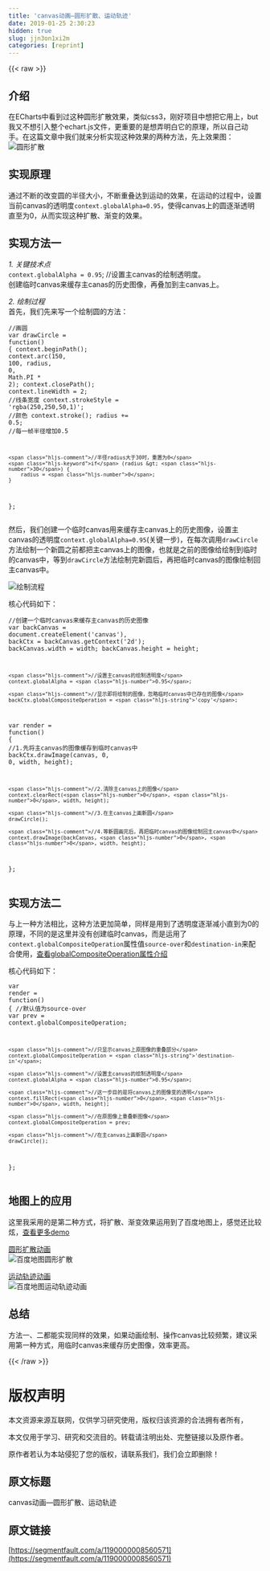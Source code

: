 ```yaml
---
title: 'canvas动画—圆形扩散、运动轨迹' 
date: 2019-01-25 2:30:23
hidden: true
slug: jjn3on1xi2m
categories: [reprint]
---
```


{{< raw >}}

                    
<h2 id="articleHeader0">介绍</h2>
<p>在ECharts中看到过这种圆形扩散效果，类似css3，刚好项目中想把它用上，but我又不想引入整个echart.js文件，更重要的是想弄明白它的原理，所以自己动手。在这篇文章中我们就来分析实现这种效果的两种方法，先上效果图：<br><span class="img-wrap"><img data-src="/img/remote/1460000008560574?w=300&amp;h=200" src="https://static.alili.tech/img/remote/1460000008560574?w=300&amp;h=200" alt="圆形扩散" title="圆形扩散" style="cursor: pointer; display: inline;"></span></p>
<h2 id="articleHeader1">实现原理</h2>
<p>通过不断的改变圆的半径大小，不断重叠达到运动的效果，在运动的过程中，设置当前canvas的透明度<code>context.globalAlpha=0.95</code>，使得canvas上的圆逐渐透明直至为0，从而实现这种扩散、渐变的效果。</p>
<h2 id="articleHeader2">实现方法一</h2>
<p><em>1. 关键技术点</em><br><code>context.globalAlpha = 0.95</code>; //设置主canvas的绘制透明度。<br>创建临时canvas来缓存主canas的历史图像，再叠加到主canvas上。</p>
<p><em>2. 绘制过程</em><br>首先，我们先来写一个绘制圆的方法：</p>
<div class="widget-codetool" style="display:none;">
      <div class="widget-codetool--inner">
      <span class="selectCode code-tool" data-toggle="tooltip" data-placement="top" title="" data-original-title="全选"></span>
      <span type="button" class="copyCode code-tool" data-toggle="tooltip" data-placement="top" data-clipboard-text="//画圆
var drawCircle = function() {
    context.beginPath();
    context.arc(150, 100, radius, 0, Math.PI * 2);
    context.closePath();
    context.lineWidth = 2; //线条宽度
    context.strokeStyle = 'rgba(250,250,50,1)'; //颜色
    context.stroke();
    radius += 0.5; //每一帧半径增加0.5

    //半径radius大于30时，重置为0
    if (radius > 30) {
        radius = 0;
    }
};" title="" data-original-title="复制"></span>
      <span type="button" class="saveToNote code-tool" data-toggle="tooltip" data-placement="top" title="" data-original-title="放进笔记"></span>
      </div>
      </div><pre class="javascript hljs"><code class="javascript"><span class="hljs-comment">//画圆</span>
<span class="hljs-keyword">var</span> drawCircle = <span class="hljs-function"><span class="hljs-keyword">function</span>(<span class="hljs-params"></span>) </span>{
    context.beginPath();
    context.arc(<span class="hljs-number">150</span>, <span class="hljs-number">100</span>, radius, <span class="hljs-number">0</span>, <span class="hljs-built_in">Math</span>.PI * <span class="hljs-number">2</span>);
    context.closePath();
    context.lineWidth = <span class="hljs-number">2</span>; <span class="hljs-comment">//线条宽度</span>
    context.strokeStyle = <span class="hljs-string">'rgba(250,250,50,1)'</span>; <span class="hljs-comment">//颜色</span>
    context.stroke();
    radius += <span class="hljs-number">0.5</span>; <span class="hljs-comment">//每一帧半径增加0.5</span>

    <span class="hljs-comment">//半径radius大于30时，重置为0</span>
    <span class="hljs-keyword">if</span> (radius &gt; <span class="hljs-number">30</span>) {
        radius = <span class="hljs-number">0</span>;
    }
};</code></pre>
<p>然后，我们创建一个临时canvas用来缓存主canvas上的历史图像，设置主canvas的透明度<code>context.globalAlpha=0.95</code>(关键一步)，在每次调用<code>drawCircle</code>方法绘制一个新圆之前都把主canvas上的图像，也就是之前的图像给绘制到临时的canvas中，等到<code>drawCircle</code>方法绘制完新圆后，再把临时canvas的图像绘制回主canvas中。</p>
<p><span class="img-wrap"><img data-src="/img/remote/1460000008560575?w=620&amp;h=280" src="https://static.alili.tech/img/remote/1460000008560575?w=620&amp;h=280" alt="绘制流程" title="绘制流程" style="cursor: pointer;"></span></p>
<p>核心代码如下：</p>
<div class="widget-codetool" style="display:none;">
      <div class="widget-codetool--inner">
      <span class="selectCode code-tool" data-toggle="tooltip" data-placement="top" title="" data-original-title="全选"></span>
      <span type="button" class="copyCode code-tool" data-toggle="tooltip" data-placement="top" data-clipboard-text="//创建一个临时canvas来缓存主canvas的历史图像
var backCanvas = document.createElement('canvas'),
    backCtx = backCanvas.getContext('2d');
    backCanvas.width = width;
    backCanvas.height = height;

    //设置主canvas的绘制透明度
    context.globalAlpha = 0.95;

    //显示即将绘制的图像，忽略临时canvas中已存在的图像
    backCtx.globalCompositeOperation = 'copy';

var render = function() {
    //1.先将主canvas的图像缓存到临时canvas中
    backCtx.drawImage(canvas, 0, 0, width, height);

    //2.清除主canvas上的图像
    context.clearRect(0, 0, width, height);

    //3.在主canvas上画新圆
    drawCircle();

    //4.等新圆画完后，再把临时canvas的图像绘制回主canvas中
    context.drawImage(backCanvas, 0, 0, width, height);
};" title="" data-original-title="复制"></span>
      <span type="button" class="saveToNote code-tool" data-toggle="tooltip" data-placement="top" title="" data-original-title="放进笔记"></span>
      </div>
      </div><pre class="javascript hljs"><code class="js"><span class="hljs-comment">//创建一个临时canvas来缓存主canvas的历史图像</span>
<span class="hljs-keyword">var</span> backCanvas = <span class="hljs-built_in">document</span>.createElement(<span class="hljs-string">'canvas'</span>),
    backCtx = backCanvas.getContext(<span class="hljs-string">'2d'</span>);
    backCanvas.width = width;
    backCanvas.height = height;

    <span class="hljs-comment">//设置主canvas的绘制透明度</span>
    context.globalAlpha = <span class="hljs-number">0.95</span>;

    <span class="hljs-comment">//显示即将绘制的图像，忽略临时canvas中已存在的图像</span>
    backCtx.globalCompositeOperation = <span class="hljs-string">'copy'</span>;

<span class="hljs-keyword">var</span> render = <span class="hljs-function"><span class="hljs-keyword">function</span>(<span class="hljs-params"></span>) </span>{
    <span class="hljs-comment">//1.先将主canvas的图像缓存到临时canvas中</span>
    backCtx.drawImage(canvas, <span class="hljs-number">0</span>, <span class="hljs-number">0</span>, width, height);

    <span class="hljs-comment">//2.清除主canvas上的图像</span>
    context.clearRect(<span class="hljs-number">0</span>, <span class="hljs-number">0</span>, width, height);

    <span class="hljs-comment">//3.在主canvas上画新圆</span>
    drawCircle();

    <span class="hljs-comment">//4.等新圆画完后，再把临时canvas的图像绘制回主canvas中</span>
    context.drawImage(backCanvas, <span class="hljs-number">0</span>, <span class="hljs-number">0</span>, width, height);
};</code></pre>
<h2 id="articleHeader3">实现方法二</h2>
<p>与上一种方法相比，这种方法更加简单，同样是用到了透明度逐渐减小直到为0的原理，不同的是这里并没有创建临时canvas，而是运用了<code>context.globalCompositeOperation</code>属性值<code>source-over</code>和<code>destination-in</code>来配合使用，<a href="http://www.w3school.com.cn/tags/canvas_globalcompositeoperation.asp" rel="nofollow noreferrer" target="_blank">查看globalCompositeOperation属性介绍</a></p>
<p>核心代码如下：</p>
<div class="widget-codetool" style="display:none;">
      <div class="widget-codetool--inner">
      <span class="selectCode code-tool" data-toggle="tooltip" data-placement="top" title="" data-original-title="全选"></span>
      <span type="button" class="copyCode code-tool" data-toggle="tooltip" data-placement="top" data-clipboard-text="var render = function() {
    //默认值为source-over
    var prev = context.globalCompositeOperation;

    //只显示canvas上原图像的重叠部分
    context.globalCompositeOperation = 'destination-in';

    //设置主canvas的绘制透明度
    context.globalAlpha = 0.95;

    //这一步目的是将canvas上的图像变的透明
    context.fillRect(0, 0, width, height);

    //在原图像上重叠新图像
    context.globalCompositeOperation = prev;

    //在主canvas上画新圆
    drawCircle();
};" title="" data-original-title="复制"></span>
      <span type="button" class="saveToNote code-tool" data-toggle="tooltip" data-placement="top" title="" data-original-title="放进笔记"></span>
      </div>
      </div><pre class="javascript hljs"><code class="js"><span class="hljs-keyword">var</span> render = <span class="hljs-function"><span class="hljs-keyword">function</span>(<span class="hljs-params"></span>) </span>{
    <span class="hljs-comment">//默认值为source-over</span>
    <span class="hljs-keyword">var</span> prev = context.globalCompositeOperation;

    <span class="hljs-comment">//只显示canvas上原图像的重叠部分</span>
    context.globalCompositeOperation = <span class="hljs-string">'destination-in'</span>;

    <span class="hljs-comment">//设置主canvas的绘制透明度</span>
    context.globalAlpha = <span class="hljs-number">0.95</span>;

    <span class="hljs-comment">//这一步目的是将canvas上的图像变的透明</span>
    context.fillRect(<span class="hljs-number">0</span>, <span class="hljs-number">0</span>, width, height);

    <span class="hljs-comment">//在原图像上重叠新图像</span>
    context.globalCompositeOperation = prev;

    <span class="hljs-comment">//在主canvas上画新圆</span>
    drawCircle();
};</code></pre>
<h2 id="articleHeader4">地图上的应用</h2>
<p>这里我采用的是第二种方式，将扩散、渐变效果运用到了百度地图上，感觉还比较炫，<a href="https://github.com/chengquan223/map-canvas" rel="nofollow noreferrer" target="_blank">查看更多demo</a></p>
<p><a href="https://chengquan223.github.io/map-canvas/examples/baidu-map-flashmarker.html" rel="nofollow noreferrer" target="_blank">圆形扩散动画</a><br><span class="img-wrap"><img data-src="/img/remote/1460000008560576?w=620&amp;h=280" src="https://static.alili.tech/img/remote/1460000008560576?w=620&amp;h=280" alt="百度地图圆形扩散" title="百度地图圆形扩散" style="cursor: pointer; display: inline;"></span></p>
<p><a href="https://chengquan223.github.io/map-canvas/examples/baidu-map-move.html" rel="nofollow noreferrer" target="_blank">运动轨迹动画</a><br><span class="img-wrap"><img data-src="/img/remote/1460000008560577?w=620&amp;h=423" src="https://static.alili.tech/img/remote/1460000008560577?w=620&amp;h=423" alt="百度地图运动轨迹动画" title="百度地图运动轨迹动画" style="cursor: pointer; display: inline;"></span></p>
<h2 id="articleHeader5">总结</h2>
<p>方法一、二都能实现同样的效果，如果动画绘制、操作canvas比较频繁，建议采用第一种方式，用临时canvas来缓存历史图像，效率更高。</p>

                
{{< /raw >}}

# 版权声明
本文资源来源互联网，仅供学习研究使用，版权归该资源的合法拥有者所有，

本文仅用于学习、研究和交流目的。转载请注明出处、完整链接以及原作者。

原作者若认为本站侵犯了您的版权，请联系我们，我们会立即删除！

## 原文标题
canvas动画—圆形扩散、运动轨迹

## 原文链接
[https://segmentfault.com/a/1190000008560571](https://segmentfault.com/a/1190000008560571)

